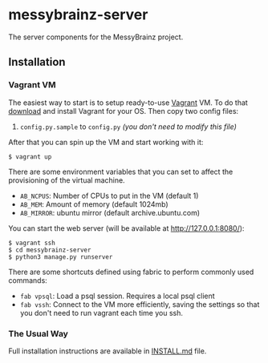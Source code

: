 messybrainz-server
==================

The server components for the MessyBrainz project.

## Installation

### Vagrant VM

The easiest way to start is to setup ready-to-use [Vagrant](https://www.vagrantup.com/)
VM. To do that [download](https://www.vagrantup.com/downloads.html) and install
Vagrant for your OS. Then copy two config files:

1. `config.py.sample` to `config.py` *(you don't need to modify this file)*

After that you can spin up the VM and start working with it:

    $ vagrant up

There are some environment variables that you can set to affect the
provisioning of the virtual machine.

 * `AB_NCPUS`: Number of CPUs to put in the VM (default 1)
 * `AB_MEM`:   Amount of memory (default 1024mb)
 * `AB_MIRROR`: ubuntu mirror (default archive.ubuntu.com)

You can start the web server (will be available at http://127.0.0.1:8080/):

    $ vagrant ssh
    $ cd messybrainz-server
    $ python3 manage.py runserver

There are some shortcuts defined using fabric to perform commonly used
commands:

 * `fab vpsql`: Load a psql session. Requires a local psql client
 * `fab vssh`: Connect to the VM more efficiently, saving the settings
               so that you don't need to run vagrant each time you ssh.

### The Usual Way

Full installation instructions are available in [INSTALL.md](https://github.com/metabrainz/messybrainz-server/blob/master/INSTALL.md) file.

